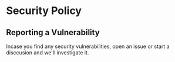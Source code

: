 # Security Policy

## Reporting a Vulnerability

Incase you find any security vulnerabilities, open an issue or start a disccusion and we'll investigate it.
